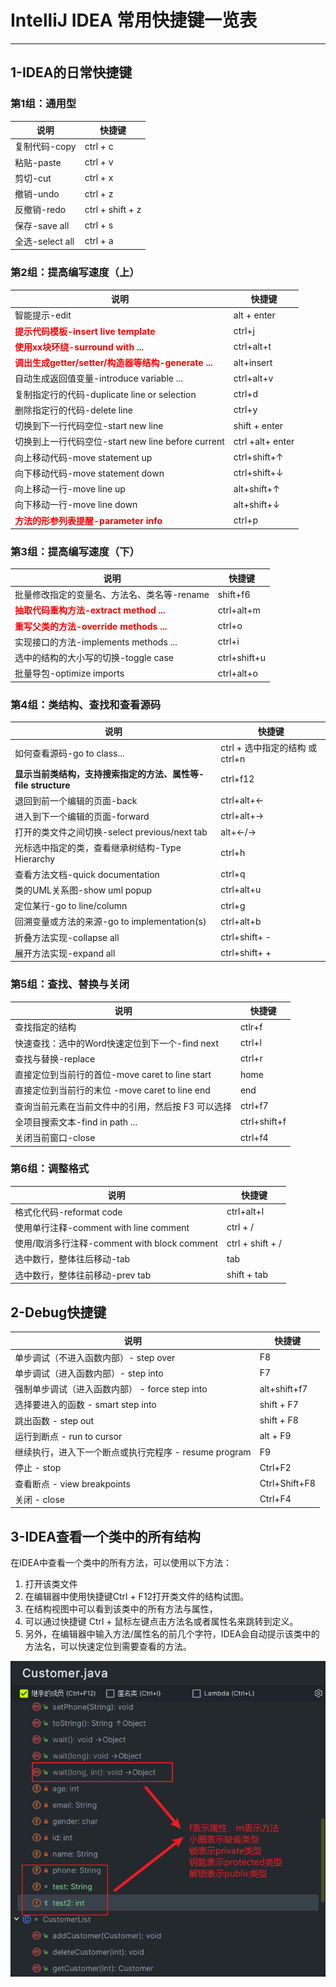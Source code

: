 # IntelliJ IDEA 常用快捷键一览表

***

## 1-IDEA的日常快捷键

### 第1组：通用型

| 说明            | 快捷键           |
| --------------- | ---------------- |
| 复制代码-copy   | ctrl + c         |
| 粘贴-paste      | ctrl + v         |
| 剪切-cut        | ctrl + x         |
| 撤销-undo       | ctrl + z         |
| 反撤销-redo     | ctrl + shift + z |
| 保存-save all   | ctrl + s         |
| 全选-select all | ctrl + a         |

### 第2组：提高编写速度（上）

| 说明                                                         | 快捷键           |
| ------------------------------------------------------------ | ---------------- |
| 智能提示-edit                                                | alt + enter      |
| <font color="red">**提示代码模板-insert live template**</font> | ctrl+j           |
| <font color="red">**使用xx块环绕-surround with ...**</font>  | ctrl+alt+t       |
| <font color="red">**调出生成getter/setter/构造器等结构-generate ...**</font> | alt+insert       |
| 自动生成返回值变量-introduce variable ...                    | ctrl+alt+v       |
| 复制指定行的代码-duplicate line or selection                 | ctrl+d           |
| 删除指定行的代码-delete line                                 | ctrl+y           |
| 切换到下一行代码空位-start new line                          | shift + enter    |
| 切换到上一行代码空位-start new line before current           | ctrl +alt+ enter |
| 向上移动代码-move statement up                               | ctrl+shift+↑     |
| 向下移动代码-move statement down                             | ctrl+shift+↓     |
| 向上移动一行-move line up                                    | alt+shift+↑      |
| 向下移动一行-move line down                                  | alt+shift+↓      |
| <font color="red">**方法的形参列表提醒-parameter info**</font> | ctrl+p           |

### 第3组：提高编写速度（下）

| 说明                                                         | 快捷键       |
| ------------------------------------------------------------ | ------------ |
| 批量修改指定的变量名、方法名、类名等-rename                  | shift+f6     |
| <font color="red">**抽取代码重构方法-extract method ...**</font> | ctrl+alt+m   |
| <font color="red">**重写父类的方法-override methods ...**</font> | ctrl+o       |
| 实现接口的方法-implements methods ...                        | ctrl+i       |
| 选中的结构的大小写的切换-toggle case                         | ctrl+shift+u |
| 批量导包-optimize imports                                    | ctrl+alt+o   |

### 第4组：类结构、查找和查看源码

| 说明                                                         | 快捷键                          |
| ------------------------------------------------------------ | ------------------------------- |
| 如何查看源码-go to class...                                  | ctrl + 选中指定的结构 或 ctrl+n |
| **显示当前类结构，支持搜索指定的方法、属性等-file structure** | ctrl+f12                        |
| 退回到前一个编辑的页面-back                                  | ctrl+alt+←                      |
| 进入到下一个编辑的页面-forward                               | ctrl+alt+→                      |
| 打开的类文件之间切换-select previous/next tab                | alt+←/→                         |
| 光标选中指定的类，查看继承树结构-Type Hierarchy              | ctrl+h                          |
| 查看方法文档-quick documentation                             | ctrl+q                          |
| 类的UML关系图-show uml popup                                 | ctrl+alt+u                      |
| 定位某行-go to line/column                                   | ctrl+g                          |
| 回溯变量或方法的来源-go to implementation(s)                 | ctrl+alt+b                      |
| 折叠方法实现-collapse all                                    | ctrl+shift+ -                   |
| 展开方法实现-expand all                                      | ctrl+shift+ +                   |

### 第5组：查找、替换与关闭

| 说明                                               | 快捷键       |
| -------------------------------------------------- | ------------ |
| 查找指定的结构                                     | ctlr+f       |
| 快速查找：选中的Word快速定位到下一个-find next     | ctrl+l       |
| 查找与替换-replace                                 | ctrl+r       |
| 直接定位到当前行的首位-move caret to line start    | home         |
| 直接定位到当前行的末位 -move caret to line end     | end          |
| 查询当前元素在当前文件中的引用，然后按 F3 可以选择 | ctrl+f7      |
| 全项目搜索文本-find in path ...                    | ctrl+shift+f |
| 关闭当前窗口-close                                 | ctrl+f4      |

### 第6组：调整格式

| 说明                                         | 快捷键           |
| -------------------------------------------- | ---------------- |
| 格式化代码-reformat code                     | ctrl+alt+l       |
| 使用单行注释-comment with line comment       | ctrl + /         |
| 使用/取消多行注释-comment with block comment | ctrl + shift + / |
| 选中数行，整体往后移动-tab                   | tab              |
| 选中数行，整体往前移动-prev tab              | shift + tab      |

## 2-Debug快捷键

| 说明                                                  | 快捷键        |
| ----------------------------------------------------- | ------------- |
| 单步调试（不进入函数内部）- step over                 | F8            |
| 单步调试（进入函数内部）- step into                   | F7            |
| 强制单步调试（进入函数内部） - force step into        | alt+shift+f7  |
| 选择要进入的函数 - smart step into                    | shift + F7    |
| 跳出函数 - step out                                   | shift + F8    |
| 运行到断点 - run to cursor                            | alt + F9      |
| 继续执行，进入下一个断点或执行完程序 - resume program | F9            |
| 停止 - stop                                           | Ctrl+F2       |
| 查看断点 - view breakpoints                           | Ctrl+Shift+F8 |
| 关闭 - close                                          | Ctrl+F4       |



## 3-IDEA查看一个类中的所有结构

在IDEA中查看一个类中的所有方法，可以使用以下方法：

1. 打开该类文件
2. 在编辑器中使用快捷键Ctrl + F12打开类文件的结构试图。
3. 在结构视图中可以看到该类中的所有方法与属性，
4. 可以通过快捷键 Ctrl + 鼠标左键点击方法名或者属性名来跳转到定义。
5. 另外，在编辑器中输入方法/属性名的前几个字符，IDEA会自动提示该类中的方法名，可以快速定位到需要查看的方法。

![](.\images\Snipaste_2023-10-31_09-47-00.png)



